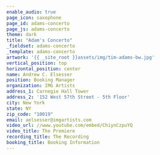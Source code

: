 ```yaml
---
enable_audio: true
page_icon: saxophone
page_id: adams-concerto
page_js: adams-concerto
theme: dark
title: "Adam's Concerto"
_fieldset: adams-concerto
_template: adams-concerto
artwork: '{{ _site_root }}assets/img/tim-adams-bw.jpg'
vertical_position: top
horizontal_position: center
name: Andrew C. Elsesser
position: Booking Manager
organization: IMG Artists
address_1: Carnegie Hall Tower
address_2: '152 West 57th Street - 5th Floor'
city: New York
state: NY
zip_code: "10019"
email: aelsesser@imgartists.com
video_url: //www.youtube.com/embed/ChiynCzpuYQ
video_title: The Premiere
recording_title: The Recording
booking_title: Booking Information
---
```










